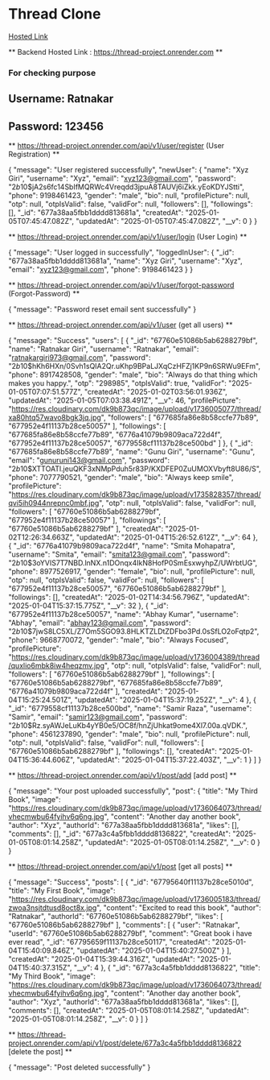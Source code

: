 # Thread Clone
[Hosted Link](https://thread-project-1.onrender.com)

** Backend Hosted Link : https://thread-project.onrender.com **

### For checking purpose

## Username: Ratnakar
## Password: 123456


** https://thread-project.onrender.com/api/v1/user/register  (User Registration) **

{
    "message": "User registered successfully",
    "newUser": {
        "name": "Xyz Giri",
        "username": "Xyz",
        "email": "xyz123@gmail.com",
        "password": "$2b$10$jA2s6fc14SbIfMQRWc4Vreqdd3jpuA8TAUVj6iZkk.yEoKDYJStti",
        "phone": 9198461423,
        "gender": "male",
        "bio": null,
        "profilePicture": null,
        "otp": null,
        "otpIsValid": false,
        "validFor": null,
        "followers": [],
        "followings": [],
        "_id": "677a38aa5fbb1dddd813681a",
        "createdAt": "2025-01-05T07:45:47.082Z",
        "updatedAt": "2025-01-05T07:45:47.082Z",
        "__v": 0
    }
}

** https://thread-project.onrender.com/api/v1/user/login  (User Login) **

{
    "message": "User logged in successfully",
    "loggedInUser": {
        "_id": "677a38aa5fbb1dddd813681a",
        "name": "Xyz Giri",
        "username": "Xyz",
        "email": "xyz123@gmail.com",
        "phone": 9198461423
    }
}

** https://thread-project.onrender.com/api/v1/user/forgot-password (Forgot-Password) **

{
    "message": "Password reset email sent successfully"
}

** https://thread-project.onrender.com/api/v1/user (get all users) **

{
    "message": "Success",
    "users": [
        {
            "_id": "67760e51086b5ab6288279bf",
            "name": "Ratnakar Giri",
            "username": "Ratnakar",
            "email": "ratnakargiri973@gmail.com",
            "password": "$2b$10$hKh6HXn/0Svh1sQIA2Qr.uKhp9BPaLJXqCzHFZj1KP9n6SRWu9EFm",
            "phone": 8917428508,
            "gender": "male",
            "bio": "Always do that thing which makes you happy.",
            "otp": "298985",
            "otpIsValid": true,
            "validFor": "2025-01-05T07:07:51.577Z",
            "createdAt": "2025-01-02T03:56:01.936Z",
            "updatedAt": "2025-01-05T07:03:38.491Z",
            "__v": 46,
            "profilePicture": "https://res.cloudinary.com/dk9b873qc/image/upload/v1736005077/thread/xa80htq57wavo8bgk3jq.jpg",
            "followers": [
                "677685fa86e8b58ccfe77b89",
                "677952e4f11137b28ce50057"
            ],
            "followings": [
                "677685fa86e8b58ccfe77b89",
                "6776a41079b9809aca722d4f",
                "677952e4f11137b28ce50057",
                "6779558cf11137b28ce500bd"
            ]
        },
        {
            "_id": "677685fa86e8b58ccfe77b89",
            "name": "Gunu Giri",
            "username": "Gunu",
            "email": "gunuruni143@gmail.com",
            "password": "$2b$10$XTTOATl.jeuQKF3xNMpPduh5r83P/KXDFEP0ZuUMOXVbyft8U86/S",
            "phone": 7077790521,
            "gender": "male",
            "bio": "Always keep smile",
            "profilePicture": "https://res.cloudinary.com/dk9b873qc/image/upload/v1735828357/thread/qvi5ih0944nrepnc0mbf.jpg",
            "otp": null,
            "otpIsValid": false,
            "validFor": null,
            "followers": [
                "67760e51086b5ab6288279bf",
                "677952e4f11137b28ce50057"
            ],
            "followings": [
                "67760e51086b5ab6288279bf"
            ],
            "createdAt": "2025-01-02T12:26:34.663Z",
            "updatedAt": "2025-01-04T15:26:52.612Z",
            "__v": 64
        },
        {
            "_id": "6776a41079b9809aca722d4f",
            "name": "Smita Mohapatra",
            "username": "Smita",
            "email": "smita123@gmail.com",
            "password": "$2b$10$3oYVIS7T7NBD.lnNX.n1DOnqx4IkN8HofP0SmEsxwyhpZ/UWrbtUG",
            "phone": 8977526917,
            "gender": "female",
            "bio": null,
            "profilePicture": null,
            "otp": null,
            "otpIsValid": false,
            "validFor": null,
            "followers": [
                "677952e4f11137b28ce50057",
                "67760e51086b5ab6288279bf"
            ],
            "followings": [],
            "createdAt": "2025-01-02T14:34:56.796Z",
            "updatedAt": "2025-01-04T15:37:15.775Z",
            "__v": 32
        },
        {
            "_id": "677952e4f11137b28ce50057",
            "name": "Abhay Kumar",
            "username": "Abhay",
            "email": "abhay123@gmail.com",
            "password": "$2b$10$7jwS8LC5XL/Z7Om5SGO93.8HLKTZLDtZDFbo3Pd.0sSfLO2oFqtp2",
            "phone": 9668770072,
            "gender": "male",
            "bio": "Always Focused",
            "profilePicture": "https://res.cloudinary.com/dk9b873qc/image/upload/v1736004389/thread/quxlio6mbk8iw4heqzmv.jpg",
            "otp": null,
            "otpIsValid": false,
            "validFor": null,
            "followers": [
                "67760e51086b5ab6288279bf"
            ],
            "followings": [
                "67760e51086b5ab6288279bf",
                "677685fa86e8b58ccfe77b89",
                "6776a41079b9809aca722d4f"
            ],
            "createdAt": "2025-01-04T15:25:24.501Z",
            "updatedAt": "2025-01-04T15:37:19.252Z",
            "__v": 4
        },
        {
            "_id": "6779558cf11137b28ce500bd",
            "name": "Samir Raza",
            "username": "Samir",
            "email": "samir123@gmail.com",
            "password": "$2b$10$Rz.syAWJeLuKb4yYB0e5/OC8f/hnZjUhkat9ome4Xl7.00a.qVDK.",
            "phone": 4561237890,
            "gender": "male",
            "bio": null,
            "profilePicture": null,
            "otp": null,
            "otpIsValid": false,
            "validFor": null,
            "followers": [
                "67760e51086b5ab6288279bf"
            ],
            "followings": [],
            "createdAt": "2025-01-04T15:36:44.606Z",
            "updatedAt": "2025-01-04T15:37:22.403Z",
            "__v": 1
        }
    ]
}


** https://thread-project.onrender.com/api/v1/post/add [add post] **

{
    "message": "Your post uploaded successfully",
    "post": {
        "title": "My Third Book",
        "image": "https://res.cloudinary.com/dk9b873qc/image/upload/v1736064073/thread/vhecmwbu64fyihv6q6ng.jpg",
        "content": "Another day another book",
        "author": "Xyz",
        "authorId": "677a38aa5fbb1dddd813681a",
        "likes": [],
        "comments": [],
        "_id": "677a3c4a5fbb1dddd8136822",
        "createdAt": "2025-01-05T08:01:14.258Z",
        "updatedAt": "2025-01-05T08:01:14.258Z",
        "__v": 0
    }
}



** https://thread-project.onrender.com/api/v1/post [get all posts] **

{
    "message": "Success",
    "posts": [
        {
            "_id": "67795640f11137b28ce5010d",
            "title": "My First Book",
            "image": "https://res.cloudinary.com/dk9b873qc/image/upload/v1736005183/thread/zwoa3nsjtdtusd8oct8x.jpg",
            "content": "Excited to read this book",
            "author": "Ratnakar",
            "authorId": "67760e51086b5ab6288279bf",
            "likes": [
                "67760e51086b5ab6288279bf"
            ],
            "comments": [
                {
                    "user": "Ratnakar",
                    "userId": "67760e51086b5ab6288279bf",
                    "comment": "Great book i have ever read",
                    "_id": "67795659f11137b28ce50117",
                    "createdAt": "2025-01-04T15:40:09.846Z",
                    "updatedAt": "2025-01-04T15:40:27.500Z"
                }
            ],
            "createdAt": "2025-01-04T15:39:44.316Z",
            "updatedAt": "2025-01-04T15:40:37.315Z",
            "__v": 4
        },
        {
            "_id": "677a3c4a5fbb1dddd8136822",
            "title": "My Third Book",
            "image": "https://res.cloudinary.com/dk9b873qc/image/upload/v1736064073/thread/vhecmwbu64fyihv6q6ng.jpg",
            "content": "Another day another book",
            "author": "Xyz",
            "authorId": "677a38aa5fbb1dddd813681a",
            "likes": [],
            "comments": [],
            "createdAt": "2025-01-05T08:01:14.258Z",
            "updatedAt": "2025-01-05T08:01:14.258Z",
            "__v": 0
        }
    ]
}


** https://thread-project.onrender.com/api/v1/post/delete/677a3c4a5fbb1dddd8136822 [delete the post] **

{
    "message": "Post deleted successfully"
}
